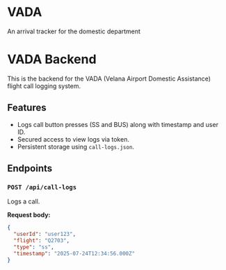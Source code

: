 # VADA
An arrival tracker for the domestic department
# VADA Backend

This is the backend for the VADA (Velana Airport Domestic Assistance) flight call logging system.

## Features

- Logs call button presses (SS and BUS) along with timestamp and user ID.
- Secured access to view logs via token.
- Persistent storage using `call-logs.json`.

## Endpoints

### `POST /api/call-logs`

Logs a call.

**Request body:**

```json
{
  "userId": "user123",
  "flight": "Q2703",
  "type": "ss",
  "timestamp": "2025-07-24T12:34:56.000Z"
}
